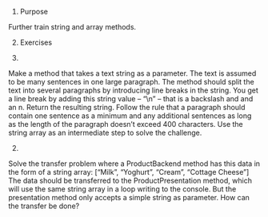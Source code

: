 1. Purpose
   
Further train string and array methods.

2. Exercises
   
  1.

  Make a method that takes a text string as a parameter. The text is assumed
  to be many sentences in one large paragraph. The method should split the
  text into several paragraphs by introducing line breaks in the string. You
  get a line break by adding this string value – “\n” – that is a backslash and
  and an n. Return the resulting string.
  Follow the rule that a paragraph should contain one sentence as a
  minimum and any additional sentences as long as the length of the
  paragraph doesn’t exceed 400 characters.
  Use the string array as an intermediate step to solve the challenge.

  2.
    
  Solve the transfer problem where a ProductBackend method has this data
  in the form of a string array:
  [“Milk”, “Yoghurt”, “Cream”, “Cottage Cheese”]
  The data should be transferred to the ProductPresentation method, which
  will use the same string array in a loop writing to the console. But the
  presentation method only accepts a simple string as parameter. How can
  the transfer be done?
